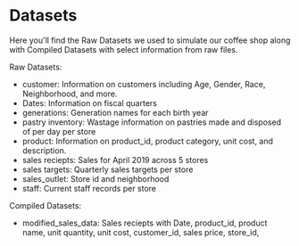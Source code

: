 # Datasets

Here you'll find the Raw Datasets we used to simulate our coffee shop along with Compiled Datasets with select information from raw files. 

Raw Datasets:
- customer: Information on customers including Age, Gender, Race, Neighborhood, and more.
- Dates: Information on fiscal quarters
- generations: Generation names for each birth year
- pastry inventory: Wastage information on pastries made and disposed of per day per store
- product: Information on product_id, product category, unit cost, and description.
- sales reciepts: Sales for April 2019 across 5 stores
- sales targets: Quarterly sales targets per store
- sales_outlet: Store id and neighborhood
- staff: Current staff records per store

Compiled Datasets:
- modified_sales_data: Sales reciepts with Date, product_id, product name, unit quantity, unit cost, customer_id, sales price, store_id, 
